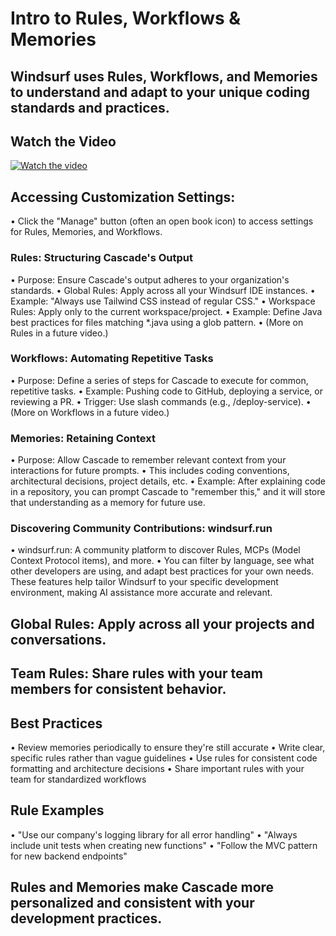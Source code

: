 # Intro to Rules, Workflows & Memories
## Windsurf uses Rules, Workflows, and Memories to understand and adapt to your unique coding standards and practices.

## Watch the Video

[![Watch the video](https://img.youtube.com/vi/TOY_f43QFBM/hqdefault.jpg)](https://www.youtube.com/embed/TOY_f43QFBM)

## Accessing Customization Settings:
• Click the "Manage" button (often an open book icon) to access settings for Rules, Memories, and Workflows.

### Rules: Structuring Cascade's Output
• Purpose: Ensure Cascade's output adheres to your organization's standards.
• Global Rules: Apply across all your Windsurf IDE instances.
• Example: "Always use Tailwind CSS instead of regular CSS."
• Workspace Rules: Apply only to the current workspace/project.
• Example: Define Java best practices for files matching *.java using a glob pattern.
• (More on Rules in a future video.)
### Workflows: Automating Repetitive Tasks
• Purpose: Define a series of steps for Cascade to execute for common, repetitive tasks.
• Example: Pushing code to GitHub, deploying a service, or reviewing a PR.
• Trigger: Use slash commands (e.g., /deploy-service).
• (More on Workflows in a future video.)
### Memories: Retaining Context
• Purpose: Allow Cascade to remember relevant context from your interactions for future prompts.
• This includes coding conventions, architectural decisions, project details, etc.
• Example: After explaining code in a repository, you can prompt Cascade to "remember this," and it will store that understanding as a memory for future use.

### Discovering Community Contributions: windsurf.run
• windsurf.run: A community platform to discover Rules, MCPs (Model Context Protocol items), and more.
• You can filter by language, see what other developers are using, and adapt best practices for your own needs.
These features help tailor Windsurf to your specific development environment, making AI assistance more accurate and relevant.

## Global Rules: Apply across all your projects and conversations.

## Team Rules: Share rules with your team members for consistent behavior.

## Best Practices
• Review memories periodically to ensure they're still accurate
• Write clear, specific rules rather than vague guidelines
• Use rules for consistent code formatting and architecture decisions
• Share important rules with your team for standardized workflows

## Rule Examples
• "Use our company's logging library for all error handling"
• "Always include unit tests when creating new functions"
• "Follow the MVC pattern for new backend endpoints"

## Rules and Memories make Cascade more personalized and consistent with your development practices.